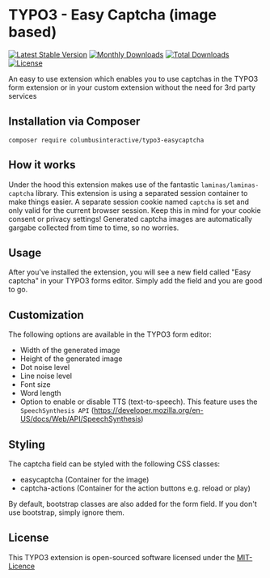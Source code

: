 # TYPO3 - Easy Captcha (image based)
[![Latest Stable Version](https://poser.pugx.org/columbusinteractive/typo3-easycaptcha/v/stable)](https://packagist.org/packages/columbusinteractive/typo3-easycaptcha)
[![Monthly Downloads](https://poser.pugx.org/columbusinteractive/typo3-easycaptcha/d/monthly)](https://packagist.org/packages/columbusinteractive/typo3-easycaptcha)
[![Total Downloads](https://poser.pugx.org/columbusinteractive/typo3-easycaptcha/downloads)](https://packagist.org/packages/columbusinteractive/typo3-easycaptcha)
[![License](https://poser.pugx.org/columbusinteractive/typo3-easycaptcha/license.svg)](https://packagist.org/packages/columbusinteractive/typo3-easycaptcha)
 
An easy to use extension which enables you to use captchas in the TYPO3 form extension or in your 
custom extension without the need for 3rd party services

## Installation via Composer
```shell
composer require columbusinteractive/typo3-easycaptcha
```

## How it works
Under the hood this extension makes use of the fantastic ``laminas/laminas-captcha`` library. This extension
is using a separated session container to make things easier. A separate session cookie named ``captcha`` is set 
and only valid for the current browser session. Keep this in mind for your cookie consent or privacy settings!
Generated captcha images are automatically gargabe collected from time to time, so no worries.

## Usage
After you've installed the extension, you will see a new field called "Easy captcha" in your TYPO3 forms editor. 
Simply add the field and you are good to go. 

## Customization
The following options are available in the TYPO3 form editor:
* Width of the generated image
* Height of the generated image
* Dot noise level
* Line noise level
* Font size
* Word length
* Option to enable or disable TTS (text-to-speech). This feature uses the ``SpeechSynthesis API`` 
(https://developer.mozilla.org/en-US/docs/Web/API/SpeechSynthesis)

## Styling
The captcha field can be styled with the following CSS classes:
* easycaptcha (Container for the image)
* captcha-actions (Container for the action buttons e.g. reload or play)

By default, bootstrap classes are also added for the form field. If you don't use bootstrap, simply ignore them.

## License
This TYPO3 extension is open-sourced software licensed under the [MIT-Licence](https://github.com/columbusinteractive/typo3-easycaptcha/blob/master/LICENSE)
